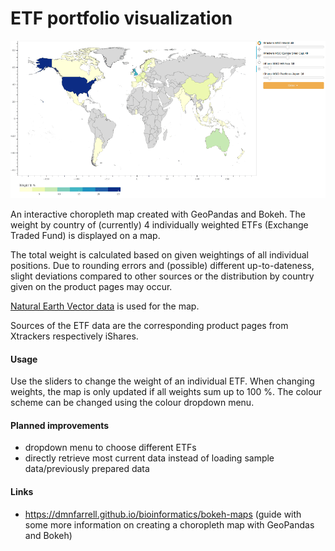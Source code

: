# ETF portfolio visualization

![test](https://github.com/fLiDK/etf-portfolio-map/blob/master/demo/demo.gif "Demo gif")

An interactive choropleth map created with GeoPandas and Bokeh. The weight by country of (currently) 4 individually weighted ETFs (Exchange Traded Fund) is displayed on a map.

The total weight is calculated based on given weightings of all individual positions. Due to rounding errors and (possible) different up-to-dateness, slight deviations compared to other sources or the distribution by country given on the product pages may occur.

[Natural Earth Vector data](https://www.naturalearthdata.com/downloads/10m-cultural-vectors/10m-admin-0-countries/) is used for the map.

Sources of the ETF data are the corresponding product pages from Xtrackers respectively iShares.

#### Usage
Use the sliders to change the weight of an individual ETF. When changing weights, the map is only updated if all weights sum up to 100 %.
The colour scheme can be changed using the colour dropdown menu.

#### Planned improvements
* dropdown menu to choose different ETFs
* directly retrieve most current data instead of loading sample data/previously prepared data

#### Links
* https://dmnfarrell.github.io/bioinformatics/bokeh-maps (guide with some more information on creating a choropleth map with GeoPandas and Bokeh)
